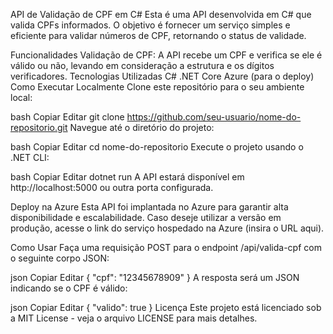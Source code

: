 API de Validação de CPF em C#
Esta é uma API desenvolvida em C# que valida CPFs informados. O objetivo é fornecer um serviço simples e eficiente para validar números de CPF, retornando o status de validade.

Funcionalidades
Validação de CPF: A API recebe um CPF e verifica se ele é válido ou não, levando em consideração a estrutura e os dígitos verificadores.
Tecnologias Utilizadas
C#
.NET Core
Azure (para o deploy)
Como Executar Localmente
Clone este repositório para o seu ambiente local:

bash
Copiar
Editar
git clone https://github.com/seu-usuario/nome-do-repositorio.git
Navegue até o diretório do projeto:

bash
Copiar
Editar
cd nome-do-repositorio
Execute o projeto usando o .NET CLI:

bash
Copiar
Editar
dotnet run
A API estará disponível em http://localhost:5000 ou outra porta configurada.

Deploy na Azure
Esta API foi implantada no Azure para garantir alta disponibilidade e escalabilidade. Caso deseje utilizar a versão em produção, acesse o link do serviço hospedado na Azure (insira o URL aqui).

Como Usar
Faça uma requisição POST para o endpoint /api/valida-cpf com o seguinte corpo JSON:

json
Copiar
Editar
{
    "cpf": "12345678909"
}
A resposta será um JSON indicando se o CPF é válido:

json
Copiar
Editar
{
    "valido": true
}
Licença
Este projeto está licenciado sob a MIT License - veja o arquivo LICENSE para mais detalhes.

